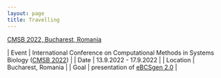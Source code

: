 ```yaml
---
layout: page
title: Travelling
---
```


<a href="/travelling/bucharest-2022">CMSB 2022, Bucharest, Romania</a>

| Event | International Conference on Computational Methods in Systems Biology ([CMSB 2022](https://fmi.unibuc.ro/en/cmsb-2022/)) |
| Date | 13.9.2022 - 17.9.2022                                                                                                    |
| Location | Bucharest, Romania                                                                                                   |
| Goal | presentation of [eBCSgen 2.0](https://www.fi.muni.cz/~xtrojak/files/presentations/cmsb2022.pdf)                          |